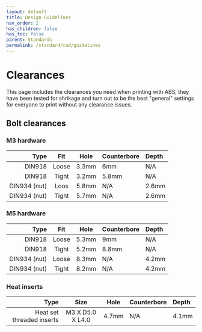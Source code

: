 ```yaml
---
layout: default
title: Design Guidelines
nav_order: 2
has_children: false
has_toc: false
parent: Standards
permalink: /standard/cad/guidelines
---
```


# Clearances
This page includes the clearances you need when printing with ABS, they have been tested for shrikage and turn out to be the best "general" settings for everyone to print without any clearance issues.

## Bolt clearances

### M3 hardware

|         Type |  Fit  | Hole  | Counterbore | Depth |
| -----------: | :---: | :---: | :---------- | :---- |
|       DIN918 | Loose | 3.3mm | 6mm         | N/A   |
|       DIN918 | Tight | 3.2mm | 5.8mm       | N/A   |
| DIN934 (nut) | Loos  | 5.8mm | N/A         | 2.6mm |
| DIN934 (nut) | Tight | 5.7mm | N/A         | 2.6mm |

### M5 hardware

|         Type |  Fit  | Hole  | Counterbore | Depth |
| -----------: | :---: | :---: | :---------- | :---- |
|       DIN918 | Loose | 5.3mm | 9mm         | N/A   |
|       DIN918 | Tight | 5.2mm | 8.8mm       | N/A   |
| DIN934 (nut) | Loose | 8.3mm | N/A         | 4.2mm |
| DIN934 (nut) | Tight | 8.2mm | N/A         | 4.2mm |



### Heat inserts

|                      Type |       Size       | Hole  | Counterbore | Depth |
| ------------------------: | :--------------: | :---: | :---------- | :---- |
| Heat set threaded inserts | M3 X D5.0 X L4.0 | 4.7mm | N/A         | 4.1mm |